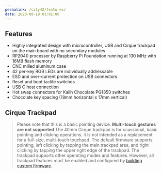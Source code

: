 ```yaml
---
permalink: /city42/features/
date: 2023-08-19 01:01:00
---
```

## Features

- Highly integrated design with microcontroller, USB and Cirque trackpad on the main board with no secondary modules
- RP2040 processor by Raspberry Pi Foundation running at 130 MHz with 16MB flash memory
- CNC milled aluminum case
- 42 per-key RGB LEDs  are individually addressable
- ESD and over-current protection on USB connectors
- Reset and boot tactile switches
- USB C host connection
- Hot swap connectors for Kailh Chocolate PG1350 switches
- Chocolate key spacing (18mm horizontal x 17mm vertical)

## Cirque Trackpad

> Please note that this is a basic pointing device. **Multi-touch gestures are not supported**
The 40mm Cirque trackpad is for ocassional, basic pointing and clicking operations. It is not intended as a replacement for a full-size, multi-touch touchpad. The default firmware supports pointing, left clicking by tapping the main trackpad area, and right clicking by tapping the upper right edge of the trackpad. The trackpad supports other operating modes and features. However, all trackpad features must be enabled and configured by [building custom firmware](https://docs.qmk.fm/#/feature_pointing_device?id=cirque-trackpad).